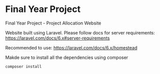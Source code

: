 # Final Year Project
Final Year Project - Project Allocation Website

Website built using Laravel. Please follow docs for server requirements: https://laravel.com/docs/6.x#server-requirements

Recommended to use: https://laravel.com/docs/6.x/homestead

Makde sure to install all the dependencies using composer

`composer install`
